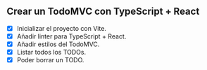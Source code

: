 ## Crear un TodoMVC con TypeScript + React

+ [x] Inicializar el proyecto con Vite.
+ [x] Añadir linter para TypeScript + React.
+ [x] Añadir estilos del TodoMVC.
+ [x] Listar todos los TODOs.
+ [x] Poder borrar un TODO.